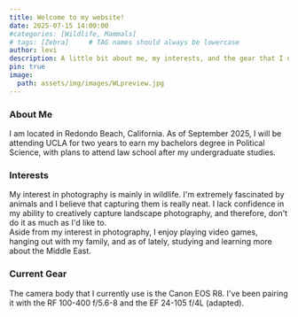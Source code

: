 ```yaml
---
title: Welcome to my website!
date: 2025-07-15 14:00:00
#categories: [Wildlife, Mammals]
# tags: [Zebra]     # TAG names should always be lowercase
author: levi
description: A little bit about me, my interests, and the gear that I use.
pin: true
image:
  path: assets/img/images/WLpreview.jpg
---
```


### About Me
I am located in Redondo Beach, California. As of September 2025, I will be attending UCLA for two years to earn my bachelors degree in Political Science, with plans to attend law school after my undergraduate studies.<br>

### Interests
My interest in photography is mainly in wildlife. I'm extremely fascinated by animals and I believe that capturing them is really neat. I lack confidence in my ability to creatively capture landscape photography, and therefore, don't do it as much as I'd like to. <br> Aside from my interest in photography, I enjoy playing video games, hanging out with my family, and as of lately, studying and learning more about the Middle East.

### Current Gear
The camera body that I currently use is the Canon EOS R8. I've been pairing it with the RF 100-400 f/5.6-8 and the EF 24-105 f/4L (adapted).


